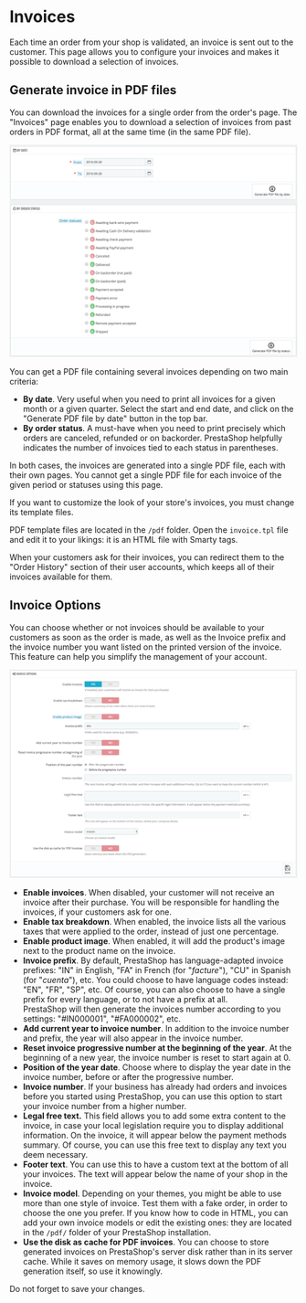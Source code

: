 # Invoices

Each time an order from your shop is validated, an invoice is sent out to the customer. This page allows you to configure your invoices and makes it possible to download a selection of invoices.

## Generate invoice in PDF files <a href="invoices-generateinvoiceinpdffiles" id="invoices-generateinvoiceinpdffiles"></a>

You can download the invoices for a single order from the order's page. The "Invoices" page enables you to download a selection of invoices from past orders in PDF format, all at the same time (in the same PDF file).

![](<../../../.gitbook/assets/51839182 (3) (3) (2).png>)

You can get a PDF file containing several invoices depending on two main criteria:

* **By date**. Very useful when you need to print all invoices for a given month or a given quarter. Select the start and end date, and click on the "Generate PDF file by date" button in the top bar.
* **By order status**. A must-have when you need to print precisely which orders are canceled, refunded or on backorder. PrestaShop helpfully indicates the number of invoices tied to each status in parentheses.

In both cases, the invoices are generated into a single PDF file, each with their own pages. You cannot get a single PDF file for each invoice of the given period or statuses using this page.

If you want to customize the look of your store's invoices, you must change its template files.

PDF template files are located in the `/pdf` folder. Open the `invoice.tpl` file and edit it to your likings: it is an HTML file with Smarty tags.

When your customers ask for their invoices, you can redirect them to the "Order History" section of their user accounts, which keeps all of their invoices available for them.

## Invoice Options <a href="invoices-invoiceoptions" id="invoices-invoiceoptions"></a>

You can choose whether or not invoices should be available to your customers as soon as the order is made, as well as the Invoice prefix and the invoice number you want listed on the printed version of the invoice. This feature can help you simplify the management of your account.

![](<../../../.gitbook/assets/51839180 (3) (7) (7).png>)

* **Enable invoices**. When disabled, your customer will not receive an invoice after their purchase. You will be responsible for handling the invoices, if your customers ask for one.
* **Enable tax breakdown**. When enabled, the invoice lists all the various taxes that were applied to the order, instead of just one percentage.
* **Enable product image**. When enabled, it will add the product's image next to the product name on the invoice.
* **Invoice prefix**. By default, PrestaShop has language-adapted invoice prefixes: "IN" in English, "FA" in French (for "_facture_"), "CU" in Spanish (for "_cuenta_"), etc. You could choose to have language codes instead: "EN", "FR", "SP", etc. Of course, you can also choose to have a single prefix for every language, or to not have a prefix at all.\
  PrestaShop will then generate the invoices number according to you settings: "#IN000001", "#FA000002", etc.
* **Add current year to invoice number**. In addition to the invoice number and prefix, the year will also appear in the invoice number.
* **Reset invoice progressive number at the beginning of the year**. At the beginning of a new year, the invoice number is reset to start again at 0.
* **Position of the year date**. Choose where to display the year date in the invoice number, before or after the progressive number.
* **Invoice number**. If your business has already had orders and invoices before you started using PrestaShop, you can use this option to start your invoice number from a higher number.
* **Legal free text.** This field allows you to add some extra content to the invoice, in case your local legislation require you to display additional information. On the invoice, it will appear below the payment methods summary. Of course, you can use this free text to display any text you deem necessary.
* **Footer text**. You can use this to have a custom text at the bottom of all your invoices. The text will appear below the name of your shop in the invoice.
* **Invoice model**. Depending on your themes, you might be able to use more than one style of invoice. Test them with a fake order, in order to choose the one you prefer. If you know how to code in HTML, you can add your own invoice models or edit the existing ones: they are located in the `/pdf/` folder of your PrestaShop installation.
* **Use the disk as cache for PDF invoices**. You can choose to store generated invoices on PrestaShop's server disk rather than in its server cache. While it saves on memory usage, it slows down the PDF generation itself, so use it knowingly.

Do not forget to save your changes.
